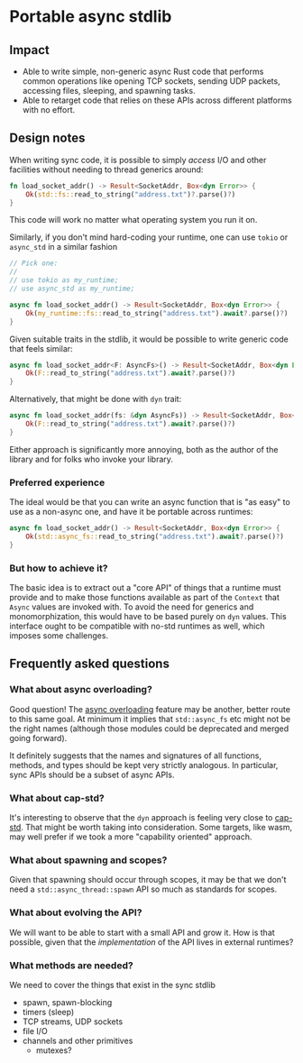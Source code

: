 # Portable async stdlib

## Impact

* Able to write simple, non-generic async Rust code that performs common operations like opening TCP sockets, sending UDP packets, accessing files, sleeping, and spawning tasks.
* Able to retarget code that relies on these APIs across different platforms with no effort.

## Design notes

When writing sync code, it is possible to simply _access_ I/O and other facilities without needing to thread generics around:

```rust
fn load_socket_addr() -> Result<SocketAddr, Box<dyn Error>> {
    Ok(std::fs::read_to_string("address.txt")?.parse()?)
}
```

This code will work no matter what operating system you run it on.

Similarly, if you don't mind hard-coding your runtime, one can use `tokio` or `async_std` in a similar fashion

```rust
// Pick one:
//
// use tokio as my_runtime;
// use async_std as my_runtime;

async fn load_socket_addr() -> Result<SocketAddr, Box<dyn Error>> {
    Ok(my_runtime::fs::read_to_string("address.txt").await?.parse()?)
}
```

Given suitable traits in the stdlib, it would be possible to write generic code that feels similar:

```rust
async fn load_socket_addr<F: AsyncFs>() -> Result<SocketAddr, Box<dyn Error>> {
    Ok(F::read_to_string("address.txt").await?.parse()?)
}
```

Alternatively, that might be done with `dyn` trait:

```rust
async fn load_socket_addr(fs: &dyn AsyncFs)) -> Result<SocketAddr, Box<dyn Error>> {
    Ok(F::read_to_string("address.txt").await?.parse()?)
}
```

Either approach is significantly more annoying, both as the author of the library and for folks who invoke your library.

### Preferred experience

The ideal would be that you can write an async function that is "as easy" to use as a non-async one, and have it be portable across runtimes:

```rust
async fn load_socket_addr() -> Result<SocketAddr, Box<dyn Error>> {
    Ok(std::async_fs::read_to_string("address.txt").await?.parse()?)
}
```

### But how to achieve it?

The basic idea is to extract out a "core API" of things that a runtime must provide and to make those functions available as part of the `Context` that `Async` values are invoked with. To avoid the need for generics and monomorphization, this would have to be based purely on `dyn` values. This interface ought to be compatible with no-std runtimes as well, which imposes some challenges.

## Frequently asked questions

### What about async overloading?

Good question! The [async overloading](../async_overloading.md) feature may be another, better route to this same goal. At minimum it implies that `std::async_fs` etc might not be the right names (although those modules could be deprecated and merged going forward).

It definitely suggests that the names and signatures of all functions, methods, and types should be kept very strictly analogous. In particular, sync APIs should be a subset of async APIs.

### What about cap-std?

It's interesting to observe that the `dyn` approach is feeling very close to [cap-std](https://blog.sunfishcode.online/introducing-cap-std/). That might be worth taking into consideration. Some targets, like wasm, may well prefer if we took a more "capability oriented" approach.

### What about spawning and scopes?

Given that spawning should occur through scopes, it may be that we don't need a `std::async_thread::spawn` API so much as standards for scopes.

### What about evolving the API?

We will want to be able to start with a small API and grow it. How is that possible, given that the *implementation* of the API lives in external runtimes?

### What methods are needed?

We need to cover the things that exist in the sync stdlib

* spawn, spawn-blocking
* timers (sleep)
* TCP streams, UDP sockets
* file I/O
* channels and other primitives
    * mutexes?
